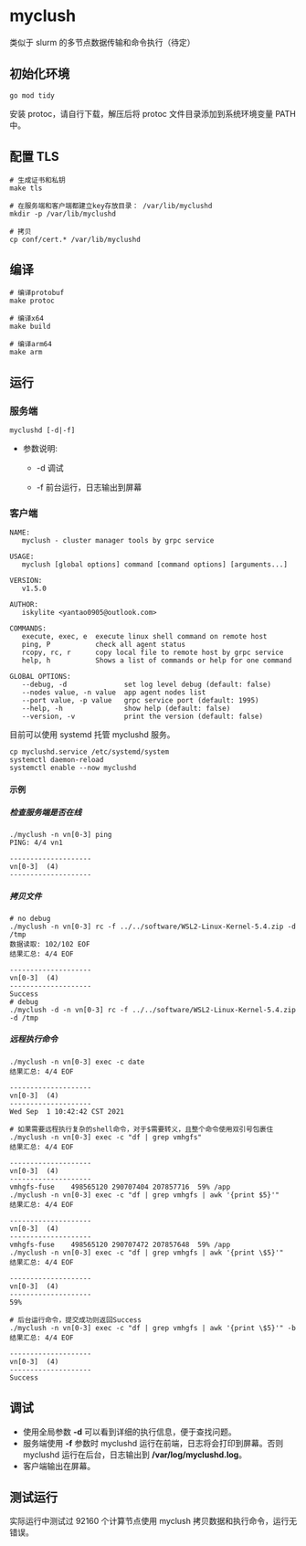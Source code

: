 # myclush

类似于 slurm 的多节点数据传输和命令执行（待定）

## 初始化环境

```shell
go mod tidy
```

安装 protoc，请自行下载，解压后将 protoc 文件目录添加到系统环境变量 PATH 中。

## 配置 TLS

```shell
# 生成证书和私钥
make tls

# 在服务端和客户端都建立key存放目录： /var/lib/myclushd
mkdir -p /var/lib/myclushd

# 拷贝
cp conf/cert.* /var/lib/myclushd
```

## 编译

```shell
# 编译protobuf
make protoc

# 编译x64
make build

# 编译arm64
make arm
```

## 运行

### 服务端

```shell
myclushd [-d|-f]
```

- 参数说明:

  - -d 调试

  - -f 前台运行，日志输出到屏幕

### 客户端

```shell
NAME:
   myclush - cluster manager tools by grpc service

USAGE:
   myclush [global options] command [command options] [arguments...]

VERSION:
   v1.5.0

AUTHOR:
   iskylite <yantao0905@outlook.com>

COMMANDS:
   execute, exec, e  execute linux shell command on remote host
   ping, P           check all agent status
   rcopy, rc, r      copy local file to remote host by grpc service
   help, h           Shows a list of commands or help for one command

GLOBAL OPTIONS:
   --debug, -d              set log level debug (default: false)
   --nodes value, -n value  app agent nodes list
   --port value, -p value   grpc service port (default: 1995)
   --help, -h               show help (default: false)
   --version, -v            print the version (default: false)
```

目前可以使用 systemd 托管 myclushd 服务。

```shell
cp myclushd.service /etc/systemd/system
systemctl daemon-reload
systemctl enable --now myclushd
```

#### 示例

##### 检查服务端是否在线

```shell
./myclush -n vn[0-3] ping
PING: 4/4 vn1

--------------------
vn[0-3]  (4)
--------------------

```

##### 拷贝文件

```shell
# no debug
./myclush -n vn[0-3] rc -f ../../software/WSL2-Linux-Kernel-5.4.zip -d /tmp
数据读取: 102/102 EOF
结果汇总: 4/4 EOF

--------------------
vn[0-3]  (4)
--------------------
Success
# debug
./myclush -d -n vn[0-3] rc -f ../../software/WSL2-Linux-Kernel-5.4.zip -d /tmp
```

##### 远程执行命令

```shell
./myclush -n vn[0-3] exec -c date
结果汇总: 4/4 EOF

--------------------
vn[0-3]  (4)
--------------------
Wed Sep  1 10:42:42 CST 2021

# 如果需要远程执行复杂的shell命令，对于$需要转义，且整个命令使用双引号包裹住
./myclush -n vn[0-3] exec -c "df | grep vmhgfs"
结果汇总: 4/4 EOF

--------------------
vn[0-3]  (4)
--------------------
vmhgfs-fuse    498565120 290707404 207857716  59% /app
./myclush -n vn[0-3] exec -c "df | grep vmhgfs | awk '{print $5}'"
结果汇总: 4/4 EOF

--------------------
vn[0-3]  (4)
--------------------
vmhgfs-fuse    498565120 290707472 207857648  59% /app
./myclush -n vn[0-3] exec -c "df | grep vmhgfs | awk '{print \$5}'"
结果汇总: 4/4 EOF

--------------------
vn[0-3]  (4)
--------------------
59%

# 后台运行命令，提交成功则返回Success
./myclush -n vn[0-3] exec -c "df | grep vmhgfs | awk '{print \$5}'" -b
结果汇总: 4/4 EOF

--------------------
vn[0-3]  (4)
--------------------
Success
```

## 调试

- 使用全局参数 **-d** 可以看到详细的执行信息，便于查找问题。
- 服务端使用 **-f** 参数时 myclushd 运行在前端，日志将会打印到屏幕。否则 myclushd 运行在后台，日志输出到 **/var/log/myclushd.log**。
- 客户端输出在屏幕。

## 测试运行

实际运行中测试过 92160 个计算节点使用 myclush 拷贝数据和执行命令，运行无错误。

